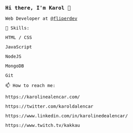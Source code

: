<samp>

### Hi there, I'm Karol 👋

Web Developer at [@fliperdev](https://github.com/fliperdev)

🌼 Skills:

<p>HTML / CSS</p>
<p>JavaScript</p>
<p>NodeJS</p>
<p>MongoDB</p>
<p>Git</p>

📫 How to reach me: 

<p>https://karolinealencar.com/</p>
<p>https://twitter.com/karoldalencar</p>
<p>https://www.linkedin.com/in/karolinedealencar/</p>
<p>https://www.twitch.tv/kakkau</p>
  
</samp>
